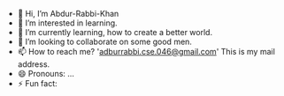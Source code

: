 - 👋 Hi, I’m Abdur-Rabbi-Khan
- 👀 I’m interested in learning.
- 🌱 I’m currently learning, how to create a better world.
- 💞️ I’m looking to collaborate on some good men.
- 📫 How to reach me? 'adburrabbi.cse.046@gmail.com' This is my mail address.
- 😄 Pronouns: ...
- ⚡ Fun fact: 

<!---
abdur-rabbi/abdur-rabbi is a ✨ special ✨ repository because its `README.md` (this file) appears on your GitHub profile.
You can click the Preview link to take a look at your changes.
--->
